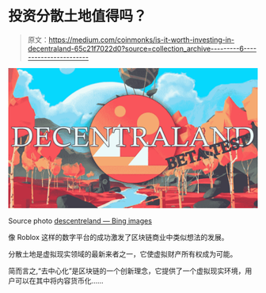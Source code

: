 # 投资分散土地值得吗？

> 原文：<https://medium.com/coinmonks/is-it-worth-investing-in-decentraland-65c21f7022d0?source=collection_archive---------6----------------------->

![](img/bade500e5cb63ab29e7478e4023e3f05.png)

Source photo [descentreland — Bing images](https://www.bing.com/images/search?view=detailV2&ccid=hjYCqQMp&id=863837F50CB870FF725B1091801B4EE8592E5B9C&thid=OIP.hjYCqQMpE1i0vtBnxUjmUAHaEL&mediaurl=https%3a%2f%2fcrypto-economy.com%2fwp-content%2fuploads%2f2020%2f01%2fdecentraland-beta-test.jpg&cdnurl=https%3a%2f%2fth.bing.com%2fth%2fid%2fR.863602a903291358b4bed067c548e650%3frik%3dnFsuWehOG4CREA%26pid%3dImgRaw%26r%3d0&exph=676&expw=1200&q=descentreland&simid=608012467060750970&FORM=IRPRST&ck=E481F55F2D875A5089A15DE84EE8C925&selectedIndex=4&ajaxhist=0&ajaxserp=0)

像 Roblox 这样的数字平台的成功激发了区块链商业中类似想法的发展。

分散土地是虚拟现实领域的最新来者之一，它使虚拟财产所有权成为可能。

简而言之,“去中心化”是区块链的一个创新理念，它提供了一个虚拟现实环境，用户可以在其中将内容货币化……